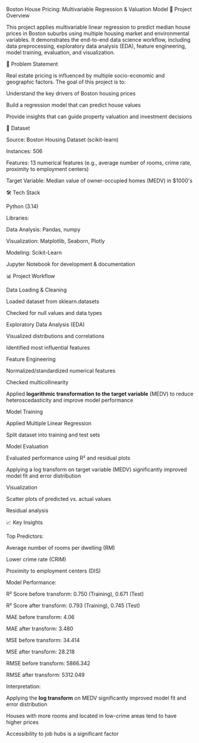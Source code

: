 Boston House Pricing: Multivariable Regression & Valuation Model
📌 Project Overview

This project applies multivariable linear regression to predict median house prices in Boston suburbs using multiple housing market and environmental variables.
It demonstrates the end-to-end data science workflow, including data preprocessing, exploratory data analysis (EDA), feature engineering, model training, evaluation, and visualization.

🎯 Problem Statement

Real estate pricing is influenced by multiple socio-economic and geographic factors.
The goal of this project is to:

Understand the key drivers of Boston housing prices

Build a regression model that can predict house values

Provide insights that can guide property valuation and investment decisions

📂 Dataset

Source: Boston Housing Dataset (scikit-learn)

Instances: 506

Features: 13 numerical features (e.g., average number of rooms, crime rate, proximity to employment centers)

Target Variable: Median value of owner-occupied homes (MEDV) in $1000's

🛠 Tech Stack

Python (3.14)

Libraries:

Data Analysis: Pandas, numpy

Visualization: Matplotlib, Seaborn, Plotly

Modeling: Scikit-Learn

Jupyter Notebook for development & documentation

📊 Project Workflow

Data Loading & Cleaning

Loaded dataset from sklearn.datasets

Checked for null values and data types

Exploratory Data Analysis (EDA)

Visualized distributions and correlations

Identified most influential features

Feature Engineering

Normalized/standardized numerical features

Checked multicollinearity

Applied **logarithmic transformation to the target variable** (MEDV) to reduce heteroscedasticity and improve model performance

Model Training

Applied Multiple Linear Regression

Split dataset into training and test sets

Model Evaluation

Evaluated performance using R² and residual plots

Applying a log transform on target variable (MEDV) significantly improved model fit and error distribution

Visualization

Scatter plots of predicted vs. actual values

Residual analysis

📈 Key Insights

Top Predictors:

Average number of rooms per dwelling (RM)

Lower crime rate (CRIM)

Proximity to employment centers (DIS)

Model Performance:

R² Score before transform: 0.750 (Training), 0.671 (Test)

R² Score after transform: 0.793 (Training), 0.745 (Test)

MAE before transform: 4.06

MAE after transform: 3.480

MSE before transform: 34.414

MSE after transform: 28.218

RMSE before transform: 5866.342

RMSE after transform: 5312.049

Interpretation:

Applying the **log transform** on MEDV significantly improved model fit and error distribution

Houses with more rooms and located in low-crime areas tend to have higher prices

Accessibility to job hubs is a significant factor
